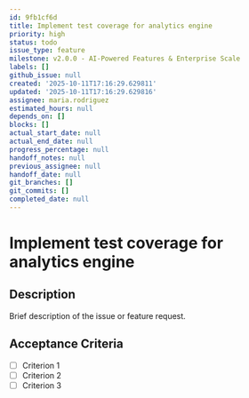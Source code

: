 ```yaml
---
id: 9fb1cf6d
title: Implement test coverage for analytics engine
priority: high
status: todo
issue_type: feature
milestone: v2.0.0 - AI-Powered Features & Enterprise Scale
labels: []
github_issue: null
created: '2025-10-11T17:16:29.629811'
updated: '2025-10-11T17:16:29.629816'
assignee: maria.rodriguez
estimated_hours: null
depends_on: []
blocks: []
actual_start_date: null
actual_end_date: null
progress_percentage: null
handoff_notes: null
previous_assignee: null
handoff_date: null
git_branches: []
git_commits: []
completed_date: null
---
```


# Implement test coverage for analytics engine

## Description

Brief description of the issue or feature request.

## Acceptance Criteria

- [ ] Criterion 1
- [ ] Criterion 2
- [ ] Criterion 3